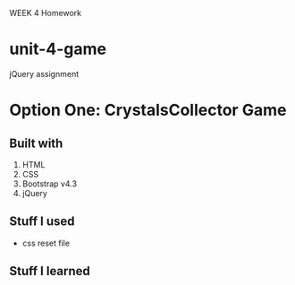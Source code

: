 WEEK 4 Homework

# unit-4-game
jQuery assignment

# Option One: CrystalsCollector Game

## Built with
1. HTML
2. CSS
3. Bootstrap v4.3
4. jQuery

## Stuff I used
* css reset file

## Stuff I learned

